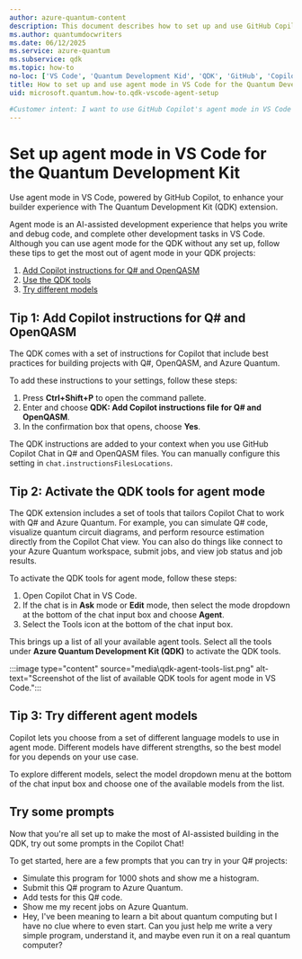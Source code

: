 ```yaml
---
author: azure-quantum-content
description: This document describes how to set up and use GitHub Copilot's agent mode in VS Code to enhance the Quantum Development Kit user experience.
ms.author: quantumdocwriters
ms.date: 06/12/2025
ms.service: azure-quantum
ms.subservice: qdk
ms.topic: how-to
no-loc: ['VS Code', 'Quantum Development Kid', 'QDK', 'GitHub', 'Copilot', 'Q#', '$$v', '$$', "$$", '$', "$", $, $$, '\cdots', 'bmatrix', '\ddots', '\equiv', '\sum', '\begin', '\end', '\sqrt', '\otimes', '{', '}', '\text', '\phi', '\kappa', '\psi', '\alpha', '\beta', '\gamma', '\delta', '\omega', '\bra', '\ket', '\boldone', '\mathbf{1}', '\\\\', '\\', '=', '\frac', '\text', '\mapsto', '\dagger', '\to', '\begin{cases}', '\end{cases}', '\operatorname', '\braket', '\id', '\expect', '\defeq', '\variance', '\dd', '&', '\begin{align}', '\end{align}', '\Lambda', '\lambda', '\Omega', '\mathrm', '\left', '\right', '\qquad', '\times', '\big', '\langle', '\rangle', '\bigg', '\Big', '|', '\mathbb', '\vec', '\in', '\texttt', '\ne', '<', '>', '\leq', '\geq', '~~', '~', '\begin{bmatrix}', '\end{bmatrix}', '\_']
title: How to set up and use agent mode in VS Code for the Quantum Development Kit
uid: microsoft.quantum.how-to.qdk-vscode-agent-setup

#Customer intent: I want to use GitHub Copilot's agent mode in VS Code to help me build my Quantum Development Kit projects.
---
```


# Set up agent mode in VS Code for the Quantum Development Kit

Use agent mode in VS Code, powered by GitHub Copilot, to enhance your builder experience with The Quantum Development Kit (QDK) extension.

Agent mode is an AI-assisted development experience that helps you write and debug code, and complete other development tasks in VS Code. Although you can use agent mode for the QDK without any set up, follow these tips to get the most out of agent mode in your QDK projects:

1. [Add Copilot instructions for Q# and OpenQASM](#tip-1-add-copilot-instructions-for-q-and-openqasm)
2. [Use the QDK tools](#tip-2-use-the-qdk-tools)
3. [Try different models](#tip-3-try-different-models)

## Tip 1: Add Copilot instructions for Q# and OpenQASM

The QDK comes with a set of instructions for Copilot that include best practices for building projects with Q#, OpenQASM, and Azure Quantum.

To add these instructions to your settings, follow these steps:

1. Press **Ctrl+Shift+P** to open the command pallete.
1. Enter and choose **QDK: Add Copilot instructions file for Q# and OpenQASM**.
1. In the confirmation box that opens, choose **Yes**.

The QDK instructions are added to your context when you use GitHub Copilot Chat in Q# and OpenQASM files. You can manually configure this setting in `chat.instructionsFilesLocations`.

## Tip 2: Activate the QDK tools for agent mode

The QDK extension includes a set of tools that tailors Copilot Chat to work with Q# and Azure Quantum. For example, you can simulate Q# code, visualize quantum circuit diagrams, and perform resource estimation directly from the Copilot Chat view. You can also do things like connect to your Azure Quantum workspace, submit jobs, and view job status and job results.

To activate the QDK tools for agent mode, follow these steps:

1. Open Copilot Chat in VS Code.
1. If the chat is in **Ask** mode or **Edit** mode, then select the mode dropdown at the bottom of the chat input box and choose **Agent**.
1. Select the Tools icon at the bottom of the chat input box.

This brings up a list of all your available agent tools. Select all the tools under **Azure Quantum Development Kit (QDK)** to activate the QDK tools.

:::image type="content" source="media\qdk-agent-tools-list.png" alt-text="Screenshot of the list of available QDK tools for agent mode in VS Code.":::

## Tip 3: Try different agent models

Copilot lets you choose from a set of different language models to use in agent mode. Different models have different strengths, so the best model for you depends on your use case.

To explore different models, select the model dropdown menu at the bottom of the chat input box and choose one of the available models from the list.

## Try some prompts

Now that you're all set up to make the most of AI-assisted building in the QDK, try out some prompts in the Copilot Chat!

To get started, here are a few prompts that you can try in your Q# projects:

- Simulate this program for 1000 shots and show me a histogram.
- Submit this Q# program to Azure Quantum.
- Add tests for this Q# code.
- Show me my recent jobs on Azure Quantum.
- Hey, I've been meaning to learn a bit about quantum computing but I have no clue where to even start. Can you just help me write a very simple program, understand it, and maybe even run it on a real quantum computer?
